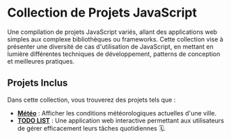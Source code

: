 
# Collection de Projets JavaScript 

Une compilation de projets JavaScript variés, allant des applications web simples aux complexe bibliothèques ou frameworks. Cette collection vise à présenter une diversité de cas d'utilisation de JavaScript, en mettant en lumière différentes techniques de développement, patterns de conception et meilleures pratiques.

## Projets Inclus

Dans cette collection, vous trouverez des projets tels que :

- [**Météo**](https://github.com/alaminedione/js-projects-collection/tree/main/m%C3%A9t%C3%A9o) :  Afficher les conditions météorologiques actuelles d'une ville. 
- [**TODO LIST**](https://github.com/alaminedione/js-projects-collection/tree/main/todo-list) : Une application web interactive permettant aux utilisateurs de gérer efficacement leurs tâches quotidiennes 🗓️. 
